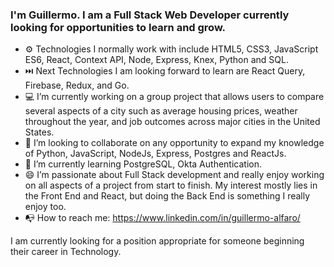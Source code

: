 ### I'm Guillermo. I am a Full Stack Web Developer currently looking for opportunities to learn and grow.

- ⚙️ Technologies I normally work with include HTML5, CSS3, JavaScript ES6, React, Context API, Node, Express, Knex, Python and SQL. 
- ⏭️ Next Technologies I am looking forward  to learn are React Query, Firebase, Redux, and Go.
- 💻 I’m currently working on a group project that allows users to compare several aspects of a city such as average housing prices, weather throughout the year, and job outcomes across major cities in the United States. 
- 👯 I’m looking to collaborate on any opportunity to expand my knowledge of Python, JavaScript, NodeJs, Express, Postgres and ReactJs.
- 📖 I’m currently learning PostgreSQL, Okta Authentication. 
- 😄 I’m passionate about Full Stack development and really enjoy working on all aspects of a project from start to finish. My interest mostly lies in the Front End and React, but doing the Back End is something I really enjoy too.
- 📭 How to reach me: https://www.linkedin.com/in/guillermo-alfaro/

I am currently looking for a position appropriate for someone beginning their career in Technology.

